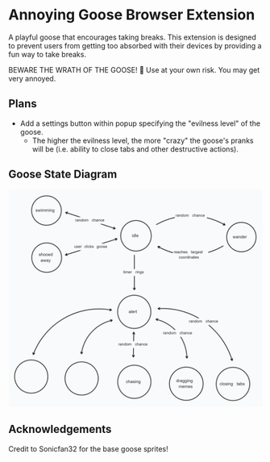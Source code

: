# Annoying Goose Browser Extension

A playful goose that encourages taking breaks. This extension is designed to prevent users from getting too absorbed with their devices by providing a fun way to take breaks.

BEWARE THE WRATH OF THE GOOSE! 🪿
Use at your own risk. You may get very annoyed.

## Plans

- Add a settings button within popup specifying the "evilness level" of the goose.
  - The higher the evilness level, the more "crazy" the goose's pranks will be (i.e. ability to close tabs and other destructive actions).

## Goose State Diagram

![Goose State Diagram](images/github/state-diagram.png)

## Acknowledgements

Credit to Sonicfan32 for the base goose sprites!
